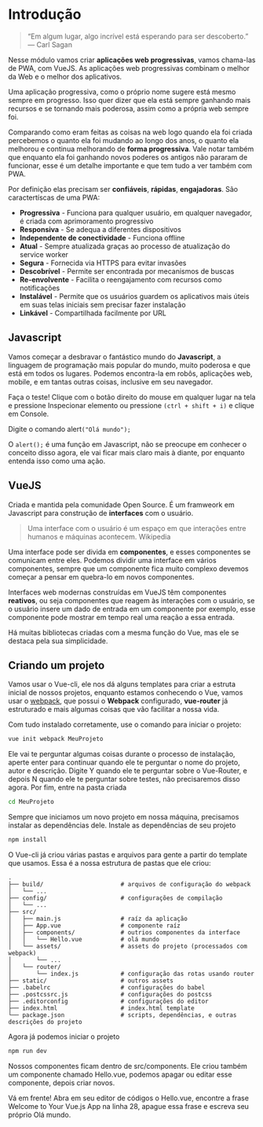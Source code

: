 # Introdução

> “Em algum lugar, algo incrível está esperando para ser descoberto.” 
> — Carl Sagan

Nesse módulo vamos criar **aplicações web progressivas**, vamos chama-las de PWA, com VueJS. As aplicações web progressivas combinam o melhor da Web e o melhor dos aplicativos.

Uma aplicação progressiva, como o próprio nome sugere está mesmo sempre em progresso. Isso quer dizer que ela está sempre ganhando mais recursos e se tornando mais poderosa, assim como a própria web sempre foi.

Comparando como eram feitas as coisas na web logo quando ela foi criada percebemos o quanto ela foi mudando ao longo dos anos, o quanto ela melhorou e continua melhorando de **forma progressiva**. Vale notar também que enquanto ela foi ganhando novos poderes os antigos não pararam de funcionar, esse é um detalhe importante e que tem tudo a ver também com PWA.

Por definição elas precisam ser **confiáveis**, **rápidas**, **engajadoras**. São caractertíscas de uma PWA: 

- **Progressiva** - Funciona para qualquer usuário, em qualquer navegador, é criada com aprimoramento progressivo
- **Responsiva** - Se adequa a diferentes dispositivos
- **Independente de conectividade** - Funciona offline
- **Atual** - Sempre atualizada graças ao processo de atualização do service worker
- **Segura** - Fornecida via HTTPS para evitar invasões
- **Descobrível** - Permite ser encontrada por mecanismos de buscas
- **Re-envolvente** - Facilita o reengajamento com recursos como notificações
- **Instalável** - Permite que os usuários guardem os aplicativos mais úteis em suas telas iniciais sem precisar fazer instalação
- **Linkável** - Compartilhada facilmente por URL

## Javascript

Vamos começar a desbravar o fantástico mundo do **Javascript**, a linguagem de programação mais popular do mundo, muito poderosa e que está em todos os lugares. Podemos encontra-la em robôs, aplicações web, mobile, e em tantas outras coisas, inclusive em seu navegador.

Faça o teste! Clique com o botão direito do mouse em qualquer lugar na tela e pressione Inspecionar elemento ou pressione `(ctrl + shift + i)` e clique em Console.

Digite o comando alert`("Olá mundo");`

O `alert();` é uma função em Javascript, não se preocupe em conhecer o conceito disso agora, ele vai ficar mais claro mais à diante, por enquanto entenda isso como uma ação.

## VueJS

Criada e mantida pela comunidade Open Source. É um framweork em Javascript para construção de **interfaces** com o usuário.

> Uma interface com o usuário é um espaço em que interações entre humanos e máquinas acontecem.
> Wikipedia

Uma interface pode ser divida em **componentes**, e esses componentes se comunicam entre eles. Podemos dividir uma interface em vários componentes, sempre que um componente fica muito complexo devemos começar a pensar em quebra-lo em novos componentes.

Interfaces web modernas construídas em VueJS têm componentes **reativos**, ou seja componentes que reagem às interações com o usuário, se o usuário insere um dado de entrada em um componente por exemplo, esse componente pode mostrar em tempo real uma reação a essa entrada.

Há muitas bibliotecas criadas com a mesma função do Vue, mas ele se destaca pela sua simplicidade.

## Criando um projeto

Vamos usar o Vue-cli, ele nos dá alguns templates para criar a estruta inicial de nossos projetos, enquanto estamos conhecendo o Vue, vamos usar o [webpack](http://vuejs-templates.github.io/webpack/structure.html), que possui o **Webpack** configurado, **vue-router** já estruturado e mais algumas coisas que vão facilitar a nossa vida.

Com tudo instalado corretamente, use o comando para iniciar o projeto:

```bash
vue init webpack MeuProjeto
```

Ele vai te perguntar algumas coisas durante o processo de instalação, aperte enter para continuar quando ele te perguntar o nome do projeto, autor e descrição. Digite Y quando ele te perguntar sobre o Vue-Router, e depois N quando ele te perguntar sobre testes, não precisaremos disso agora. Por fim, entre na pasta criada

```bash
cd MeuProjeto
```

Sempre que iniciamos um novo projeto em nossa máquina, precisamos instalar as dependências dele. Instale as dependências de seu projeto

```bash
npm install
```
O Vue-cli já criou várias pastas e arquivos para gente a partir do template que usamos. Essa é a nossa estrutura de pastas que ele criou:

```
.
├── build/                      # arquivos de configuração do webpack
│   └── ...
├── config/                     # configurações de compilação
│   └── ...
├── src/
│   ├── main.js                 # raíz da aplicação
│   ├── App.vue                 # componente raíz
│   ├── components/             # outrios componentes da interface
│   │   └── Hello.vue           # olá mundo
│   └── assets/                 # assets do projeto (processados com webpack)
│       └── ...
│   └── router/                 
│       └── index.js            # configuração das rotas usando router
├── static/                     # outros assets
├── .babelrc                    # configurações do babel
├── .postcssrc.js               # configurações do postcss
├── .editorconfig               # configurações do editor
├── index.html                  # index.html template
└── package.json                # scripts, dependências, e outras descrições do projeto
```
Agora já podemos iniciar o projeto

```bash
npm run dev
```
Nossos componentes ficam dentro de src/components. Ele criou também um componente chamado Hello.vue, podemos apagar ou editar esse componente, depois criar novos. 

Vá em frente! Abra em seu editor de códigos o Hello.vue, encontre a frase Welcome to Your Vue.js App na linha 28, apague essa frase e escreva seu próprio Olá mundo.
